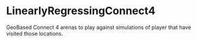 # LinearlyRegressingConnect4
GeoBased Connect 4 arenas to play against simulations of player that have visited those locations.
